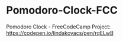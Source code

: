 # Pomodoro-Clock-FCC

Pomodoro Clock - FreeCodeCamp Project: https://codepen.io/lindakovacs/pen/rqELwB
